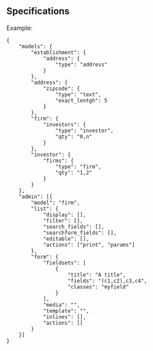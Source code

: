## Specifications

Example:

    {
        "models": {
            "establishment": {
                "address": {
                    "type": "address"
                }
            },
            "address": {
                "zipcode": {
                    "type": "text",
                    "exact_lentgh": 5
                }
            },
            "firm": {
                "investors": {
                    "type": "investor",
                    "qty": "0,n"
                }
            },
            "investor": {
                "firms": {
                    "type": "firm",
                    "qty": "1,2"
                }
            }
        },
        "admin": [{
            "model": "firm",
            "list": {
                "display": [],
                "filter": [],
                "search_fields": [],
                "searchform_fields": [],
                "editable": [],
                "actions": ["print", "params"]
            },
            "form": {
                "fieldsets": [
                    {
                        "title": "A title",
                        "fields": "(c1,c2),c3,c4",
                        "classes": "myfield"
                    }
                ],
                "media": "",
                "template": "",
                "inlines": [],
                "actions": []
            }
        }]
    }
